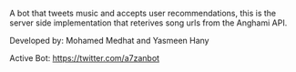 A bot that tweets music and accepts user recommendations, this is the server side implementation that reterives song urls from the Anghami API.

Developed by: Mohamed Medhat and Yasmeen Hany


Active Bot: https://twitter.com/a7zanbot
